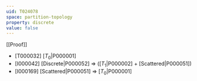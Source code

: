 ```yaml
---
uid: T024078
space: partition-topology
property: discrete
value: false
---
```

[[Proof]]

* [T000032] [$T_0$|P000001]
* [I000042] [Discrete|P000052] => ([$T_1$|P000002] + [Scattered|P000051])
* [I000169] [Scattered|P000051] => [$T_0$|P000001]

